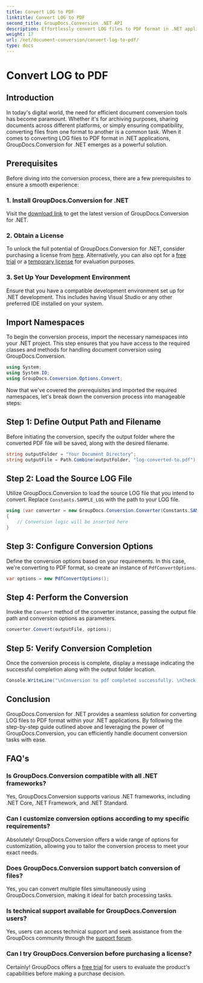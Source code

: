 ```yaml
---
title: Convert LOG to PDF
linktitle: Convert LOG to PDF
second_title: GroupDocs.Conversion .NET API
description: Effortlessly convert LOG files to PDF format in .NET applications using GroupDocs.Conversion for .NET. Follow our step-by-step guide for document conversion.
weight: 17
url: /net/document-conversion/convert-log-to-pdf/
type: docs
---
```

# Convert LOG to PDF

## Introduction
In today's digital world, the need for efficient document conversion tools has become paramount. Whether it's for archiving purposes, sharing documents across different platforms, or simply ensuring compatibility, converting files from one format to another is a common task. When it comes to converting LOG files to PDF format in .NET applications, GroupDocs.Conversion for .NET emerges as a powerful solution.
## Prerequisites
Before diving into the conversion process, there are a few prerequisites to ensure a smooth experience:
### 1. Install GroupDocs.Conversion for .NET
Visit the [download link](https://releases.groupdocs.com/conversion/net/) to get the latest version of GroupDocs.Conversion for .NET.
### 2. Obtain a License
To unlock the full potential of GroupDocs.Conversion for .NET, consider purchasing a license from [here](https://purchase.groupdocs.com/buy). Alternatively, you can also opt for a [free trial](https://releases.groupdocs.com/) or a [temporary license](https://purchase.groupdocs.com/temporary-license/) for evaluation purposes.
### 3. Set Up Your Development Environment
Ensure that you have a compatible development environment set up for .NET development. This includes having Visual Studio or any other preferred IDE installed on your system.

## Import Namespaces
To begin the conversion process, import the necessary namespaces into your .NET project. This step ensures that you have access to the required classes and methods for handling document conversion using GroupDocs.Conversion.
```csharp
using System;
using System.IO;
using GroupDocs.Conversion.Options.Convert;
```

Now that we've covered the prerequisites and imported the required namespaces, let's break down the conversion process into manageable steps:
## Step 1: Define Output Path and Filename
Before initiating the conversion, specify the output folder where the converted PDF file will be saved, along with the desired filename.
```csharp
string outputFolder = "Your Document Directory";
string outputFile = Path.Combine(outputFolder, "log-converted-to.pdf");
```
## Step 2: Load the Source LOG File
Utilize GroupDocs.Conversion to load the source LOG file that you intend to convert. Replace `Constants.SAMPLE_LOG` with the path to your LOG file.
```csharp
using (var converter = new GroupDocs.Conversion.Converter(Constants.SAMPLE_LOG))
{
    // Conversion logic will be inserted here
}
```
## Step 3: Configure Conversion Options
Define the conversion options based on your requirements. In this case, we're converting to PDF format, so create an instance of `PdfConvertOptions`.
```csharp
var options = new PdfConvertOptions();
```
## Step 4: Perform the Conversion
Invoke the `Convert` method of the converter instance, passing the output file path and conversion options as parameters.
```csharp
converter.Convert(outputFile, options);
```
## Step 5: Verify Conversion Completion
Once the conversion process is complete, display a message indicating the successful completion along with the output folder location.
```csharp
Console.WriteLine("\nConversion to pdf completed successfully. \nCheck output in {0}", outputFolder);
```

## Conclusion
GroupDocs.Conversion for .NET provides a seamless solution for converting LOG files to PDF format within your .NET applications. By following the step-by-step guide outlined above and leveraging the power of GroupDocs.Conversion, you can efficiently handle document conversion tasks with ease.
## FAQ's
### Is GroupDocs.Conversion compatible with all .NET frameworks?
Yes, GroupDocs.Conversion supports various .NET frameworks, including .NET Core, .NET Framework, and .NET Standard.
### Can I customize conversion options according to my specific requirements?
Absolutely! GroupDocs.Conversion offers a wide range of options for customization, allowing you to tailor the conversion process to meet your exact needs.
### Does GroupDocs.Conversion support batch conversion of files?
Yes, you can convert multiple files simultaneously using GroupDocs.Conversion, making it ideal for batch processing tasks.
### Is technical support available for GroupDocs.Conversion users?
Yes, users can access technical support and seek assistance from the GroupDocs community through the [support forum](https://forum.groupdocs.com/c/conversion/11).
### Can I try GroupDocs.Conversion before purchasing a license?
Certainly! GroupDocs offers a [free trial](https://releases.groupdocs.com/) for users to evaluate the product's capabilities before making a purchase decision.
